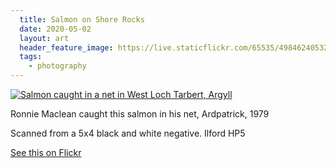 ```yaml
---
  title: Salmon on Shore Rocks
  date: 2020-05-02
  layout: art
  header_feature_image: https://live.staticflickr.com/65535/49846240532_6b5b7d58d4_3k.jpg
  tags: 
    - photography
---
```


[![Salmon caught in a net in West Loch Tarbert, Argyll](https://live.staticflickr.com/65535/49846240532_6b5b7d58d4_3k.jpg)](https://live.staticflickr.com/65535/49846240532_6b5b7d58d4_3k.jpg)

Ronnie Maclean caught this salmon in his net, Ardpatrick, 1979

Scanned from a 5x4 black and white negative. Ilford HP5

[See this on Flickr](https://flic.kr/p/2iWK1Gd)
